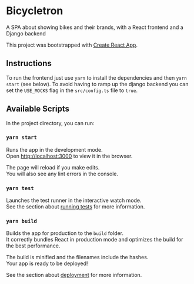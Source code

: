 # Bicycletron

A SPA about showing bikes and their brands, with a React frontend and a Django backend

This project was bootstrapped with [Create React App](https://github.com/facebook/create-react-app).

## Instructions

To run the frontend just use `yarn` to install the dependencies and then `yarn start` (see below). To avoid having to ramp up the django backend you can set the `USE_MOCKS` flag in the `src/config.ts` file to `true`.

## Available Scripts

In the project directory, you can run:

### `yarn start`

Runs the app in the development mode.\
Open [http://localhost:3000](http://localhost:3000) to view it in the browser.

The page will reload if you make edits.\
You will also see any lint errors in the console.

### `yarn test`

Launches the test runner in the interactive watch mode.\
See the section about [running tests](https://facebook.github.io/create-react-app/docs/running-tests) for more information.

### `yarn build`

Builds the app for production to the `build` folder.\
It correctly bundles React in production mode and optimizes the build for the best performance.

The build is minified and the filenames include the hashes.\
Your app is ready to be deployed!

See the section about [deployment](https://facebook.github.io/create-react-app/docs/deployment) for more information.
